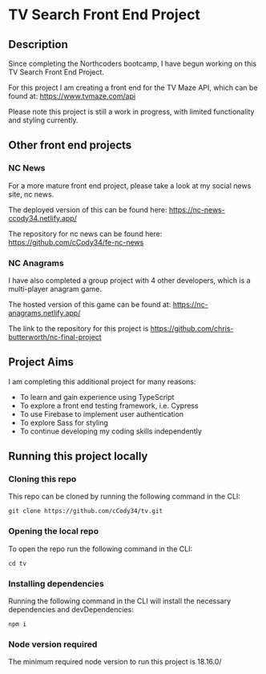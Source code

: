 # TV Search Front End Project

## Description

Since completing the Northcoders bootcamp, I have begun working on this TV Search Front End Project.

For this project I am creating a front end for the TV Maze API, which can be found at: https://www.tvmaze.com/api

Please note this project is still a work in progress, with limited functionality and styling currently.

## Other front end projects

### NC News

For a more mature front end project, please take a look at my social news site, nc news.

The deployed version of this can be found here: https://nc-news-ccody34.netlify.app/

The repository for nc news can be found here: https://github.com/cCody34/fe-nc-news

### NC Anagrams

I have also completed a group project with 4 other developers, which is a multi-player anagram game.

The hosted version of this game can be found at: https://nc-anagrams.netlify.app/

The link to the repository for this project is https://github.com/chris-butterworth/nc-final-project

## Project Aims

I am completing this additional project for many reasons:
- To learn and gain experience using TypeScript
- To explore a front end testing framework, i.e. Cypress
- To use Firebase to implement user authentication
- To explore Sass for styling
- To continue developing my coding skills independently

## Running this project locally

### Cloning this repo

This repo can be cloned by running the following command in the CLI:

```git clone https://github.com/cCody34/tv.git```

### Opening the local repo

To open the repo run the following command in the CLI:

```cd tv```

### Installing dependencies

Running the following command in the CLI will install the necessary dependencies and devDependencies:

```npm i```

### Node version required

The minimum required node version to run this project is 18.16.0/
